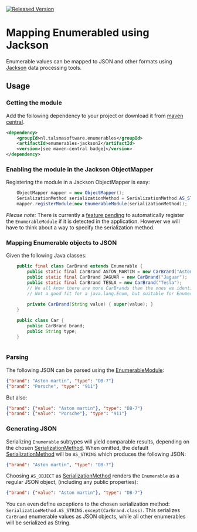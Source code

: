[![Released Version][maven-img]][maven]

# Mapping Enumerabled using Jackson

Enumerable values can be mapped to JSON and other formats using [Jackson] data processing tools.

## Usage

### Getting the module

Add the following dependency to your project or download it from 
[maven central](http://repo1.maven.org/maven2/nl/talsmasoftware/enumerables/enumerables-jdbi/).
```xml
<dependency>
    <groupId>nl.talsmasoftware.enumerables</groupId>
    <artifactId>enumerables-jackson2</artifactId>
    <version>[see maven-central badge]</version>
</dependency>
```

### Enabling the module in the Jackson ObjectMapper

Registering the module in a Jackson ObjectMapper is easy:
```java
    ObjectMapper mapper = new ObjectMapper();
    SerializationMethod serializationMethod = SerializationMethod.AS_STRING; // or AS_OBJECT
    mapper.registerModule(new EnumerableModule(serializationMethod));
```

_Please note:_ There is currently a [feature pending](#47) to automatically register the `EnumerableModule`
if it is detected in the application. However we will have to think about
a way to specify the serialization method.

### Mapping Enumerable objects to JSON

Given the following Java classes:
```Java
    public final class CarBrand extends Enumerable {
        public static final CarBrand ASTON_MARTIN = new CarBrand("Aston martin");
        public static final CarBrand JAGUAR = new CarBrand("Jaguar");
        public static final CarBrand TESLA = new CarBrand("Tesla");
        // We all know there are more CarBrands than the ones we identified here... 
        // Not a good fit for a java.lang.Enum, but suitable for Enumerable.
    
        private CarBrand(String value) { super(value); }
    }

    public class Car {
        public CarBrand brand;
        public String type;
    }
    
```

### Parsing

The following JSON can be parsed using the [EnumerableModule]:
```json
{"brand": "Aston martin", "type": "DB-7"}
{"brand": "Porsche", "type": "911"}
```

But also:
```json
{"brand": {"value": "Aston martin"}, "type": "DB-7"}
{"brand": {"value": "Porsche"}, "type": "911"}
```

### Generating JSON

Serializing `Enumerable` subtypes will yield comparable results, depending on the chosen [SerializationMethod].
When omitted, the default [SerializationMethod] will be `AS_STRING` which produces the following JSON:
```json
{"brand": "Aston martin", "type": "DB-7"}
```

Choosing `AS_OBJECT` as [SerializationMethod] renders the `Enumerable` as a regular JSON object,
(including any public properties): 
```json
{"brand": {"value": "Aston martin"}, "type": "DB-7"}
```

You can even define exceptions to the chosen serialization method: `SerializationMethod.AS_STRING.except(CarBrand.class)`.
This serializes `CarBrand` enumerable values as JSON objects, while all other enumerables will be serialized as String.


  [maven-img]: https://img.shields.io/maven-central/v/nl.talsmasoftware.enumerables/enumerables.svg
  [maven]: http://search.maven.org/#search%7Cga%7C1%7Cg%3A%22nl.talsmasoftware.enumerables%22

  [jackson]: https://github.com/FasterXML/jackson
  [json]: https://www.w3schools.com/js/js_json_intro.asp
  [EnumerableModule]: src/main/java/nl/talsmasoftware/enumerables/jackson2/EnumerableModule.java
  [SerializationMethod]: src/main/java/nl/talsmasoftware/enumerables/jackson2/SerializationMethod.java
